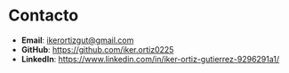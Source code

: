 # Contacto

- **Email**: ikerortizgut@gmail.com
- **GitHub**: https://github.com/iker.ortiz0225
- **LinkedIn**: https://www.linkedin.com/in/iker-ortiz-gutierrez-9296291a1/

